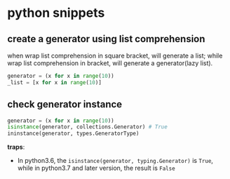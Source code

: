# python snippets

## create a generator using list comprehension

when wrap list comprehension in square bracket, will generate a list;
while wrap list comprehension in bracket, will generate a generator(lazy list).

```python
generator = (x for x in range(10))
_list = [x for x in range(10)]
```

## check generator instance

```python
generator = (x for x in range(10))
isinstance(generator, collections.Generator) # True
ininstance(generator, types.GeneratorType)
```

**traps**:

- In python3.6, the `isinstance(generator, typing.Generator)` is `True`, while in
  python3.7 and later version, the result is `False`
